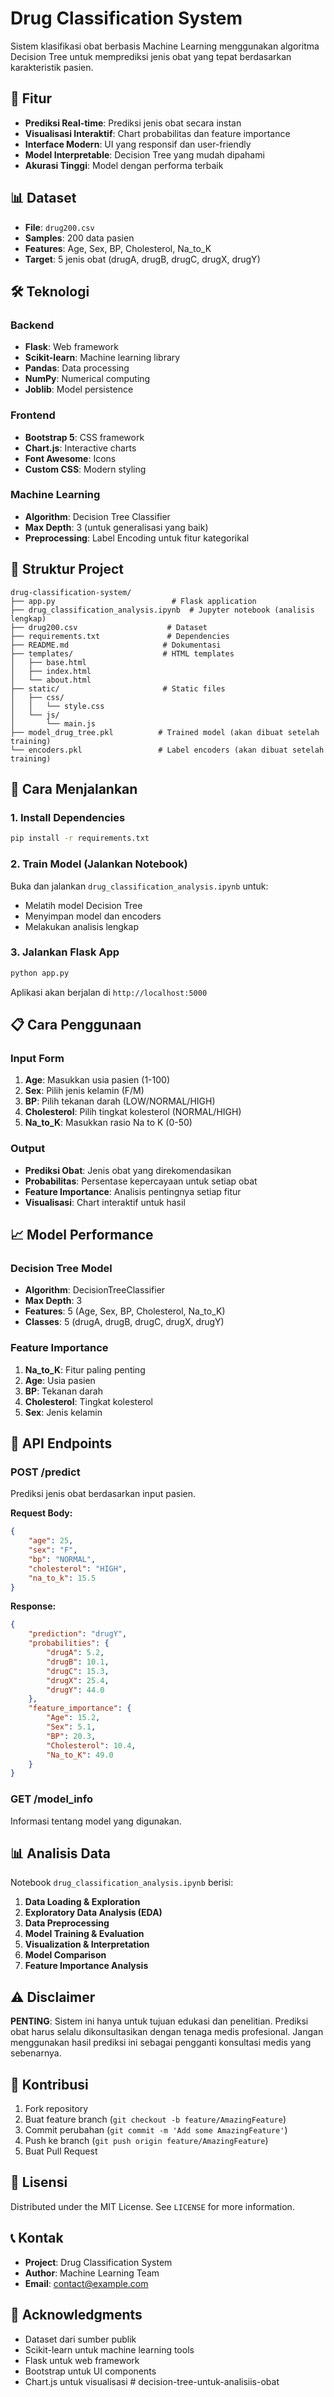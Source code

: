 # Drug Classification System

Sistem klasifikasi obat berbasis Machine Learning menggunakan algoritma Decision Tree untuk memprediksi jenis obat yang tepat berdasarkan karakteristik pasien.

## 🚀 Fitur

- **Prediksi Real-time**: Prediksi jenis obat secara instan
- **Visualisasi Interaktif**: Chart probabilitas dan feature importance
- **Interface Modern**: UI yang responsif dan user-friendly
- **Model Interpretable**: Decision Tree yang mudah dipahami
- **Akurasi Tinggi**: Model dengan performa terbaik

## 📊 Dataset

- **File**: `drug200.csv`
- **Samples**: 200 data pasien
- **Features**: Age, Sex, BP, Cholesterol, Na_to_K
- **Target**: 5 jenis obat (drugA, drugB, drugC, drugX, drugY)

## 🛠️ Teknologi

### Backend
- **Flask**: Web framework
- **Scikit-learn**: Machine learning library
- **Pandas**: Data processing
- **NumPy**: Numerical computing
- **Joblib**: Model persistence

### Frontend
- **Bootstrap 5**: CSS framework
- **Chart.js**: Interactive charts
- **Font Awesome**: Icons
- **Custom CSS**: Modern styling

### Machine Learning
- **Algorithm**: Decision Tree Classifier
- **Max Depth**: 3 (untuk generalisasi yang baik)
- **Preprocessing**: Label Encoding untuk fitur kategorikal

## 📁 Struktur Project

```
drug-classification-system/
├── app.py                          # Flask application
├── drug_classification_analysis.ipynb  # Jupyter notebook (analisis lengkap)
├── drug200.csv                    # Dataset
├── requirements.txt               # Dependencies
├── README.md                     # Dokumentasi
├── templates/                    # HTML templates
│   ├── base.html
│   ├── index.html
│   └── about.html
├── static/                       # Static files
│   ├── css/
│   │   └── style.css
│   └── js/
│       └── main.js
├── model_drug_tree.pkl          # Trained model (akan dibuat setelah training)
└── encoders.pkl                 # Label encoders (akan dibuat setelah training)
```

## 🚀 Cara Menjalankan

### 1. Install Dependencies

```bash
pip install -r requirements.txt
```

### 2. Train Model (Jalankan Notebook)

Buka dan jalankan `drug_classification_analysis.ipynb` untuk:
- Melatih model Decision Tree
- Menyimpan model dan encoders
- Melakukan analisis lengkap

### 3. Jalankan Flask App

```bash
python app.py
```

Aplikasi akan berjalan di `http://localhost:5000`

## 📋 Cara Penggunaan

### Input Form
1. **Age**: Masukkan usia pasien (1-100)
2. **Sex**: Pilih jenis kelamin (F/M)
3. **BP**: Pilih tekanan darah (LOW/NORMAL/HIGH)
4. **Cholesterol**: Pilih tingkat kolesterol (NORMAL/HIGH)
5. **Na_to_K**: Masukkan rasio Na to K (0-50)

### Output
- **Prediksi Obat**: Jenis obat yang direkomendasikan
- **Probabilitas**: Persentase kepercayaan untuk setiap obat
- **Feature Importance**: Analisis pentingnya setiap fitur
- **Visualisasi**: Chart interaktif untuk hasil

## 📈 Model Performance

### Decision Tree Model
- **Algorithm**: DecisionTreeClassifier
- **Max Depth**: 3
- **Features**: 5 (Age, Sex, BP, Cholesterol, Na_to_K)
- **Classes**: 5 (drugA, drugB, drugC, drugX, drugY)

### Feature Importance
1. **Na_to_K**: Fitur paling penting
2. **Age**: Usia pasien
3. **BP**: Tekanan darah
4. **Cholesterol**: Tingkat kolesterol
5. **Sex**: Jenis kelamin

## 🔧 API Endpoints

### POST /predict
Prediksi jenis obat berdasarkan input pasien.

**Request Body:**
```json
{
    "age": 25,
    "sex": "F",
    "bp": "NORMAL",
    "cholesterol": "HIGH",
    "na_to_k": 15.5
}
```

**Response:**
```json
{
    "prediction": "drugY",
    "probabilities": {
        "drugA": 5.2,
        "drugB": 10.1,
        "drugC": 15.3,
        "drugX": 25.4,
        "drugY": 44.0
    },
    "feature_importance": {
        "Age": 15.2,
        "Sex": 5.1,
        "BP": 20.3,
        "Cholesterol": 10.4,
        "Na_to_K": 49.0
    }
}
```

### GET /model_info
Informasi tentang model yang digunakan.

## 📊 Analisis Data

Notebook `drug_classification_analysis.ipynb` berisi:

1. **Data Loading & Exploration**
2. **Exploratory Data Analysis (EDA)**
3. **Data Preprocessing**
4. **Model Training & Evaluation**
5. **Visualization & Interpretation**
6. **Model Comparison**
7. **Feature Importance Analysis**

## ⚠️ Disclaimer

**PENTING**: Sistem ini hanya untuk tujuan edukasi dan penelitian. Prediksi obat harus selalu dikonsultasikan dengan tenaga medis profesional. Jangan menggunakan hasil prediksi ini sebagai pengganti konsultasi medis yang sebenarnya.

## 🤝 Kontribusi

1. Fork repository
2. Buat feature branch (`git checkout -b feature/AmazingFeature`)
3. Commit perubahan (`git commit -m 'Add some AmazingFeature'`)
4. Push ke branch (`git push origin feature/AmazingFeature`)
5. Buat Pull Request

## 📝 Lisensi

Distributed under the MIT License. See `LICENSE` for more information.

## 📞 Kontak

- **Project**: Drug Classification System
- **Author**: Machine Learning Team
- **Email**: contact@example.com

## 🙏 Acknowledgments

- Dataset dari sumber publik
- Scikit-learn untuk machine learning tools
- Flask untuk web framework
- Bootstrap untuk UI components
- Chart.js untuk visualisasi
#   d e c i s i o n - t r e e - u n t u k - a n a l i s i i s - o b a t  
 